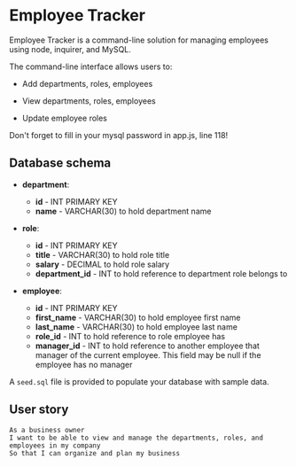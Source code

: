 # Employee Tracker

Employee Tracker is a command-line solution for managing employees using node, inquirer, and MySQL.

The command-line interface allows users to:

- Add departments, roles, employees

- View departments, roles, employees

- Update employee roles

Don't forget to fill in your mysql password in app.js, line 118!

## Database schema

- **department**:

  - **id** - INT PRIMARY KEY
  - **name** - VARCHAR(30) to hold department name

- **role**:

  - **id** - INT PRIMARY KEY
  - **title** - VARCHAR(30) to hold role title
  - **salary** - DECIMAL to hold role salary
  - **department_id** - INT to hold reference to department role belongs to

- **employee**:

  - **id** - INT PRIMARY KEY
  - **first_name** - VARCHAR(30) to hold employee first name
  - **last_name** - VARCHAR(30) to hold employee last name
  - **role_id** - INT to hold reference to role employee has
  - **manager_id** - INT to hold reference to another employee that manager of the current employee. This field may be null if the employee has no manager

A `seed.sql` file is provided to populate your database with sample data.

## User story

```
As a business owner
I want to be able to view and manage the departments, roles, and employees in my company
So that I can organize and plan my business
```
